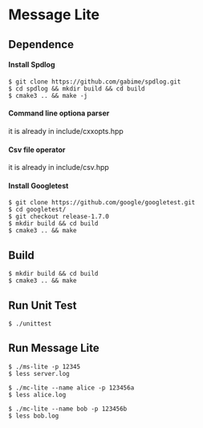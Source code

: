 # Message Lite

## Dependence

#### Install Spdlog
```console
$ git clone https://github.com/gabime/spdlog.git
$ cd spdlog && mkdir build && cd build
$ cmake3 .. && make -j
```

#### Command line optiona parser
it is already in include/cxxopts.hpp

#### Csv file operator
it is already in include/csv.hpp

#### Install Googletest
```console
$ git clone https://github.com/google/googletest.git
$ cd googletest/
$ git checkout release-1.7.0
$ mkdir build && cd build
$ cmake3 .. && make
```

## Build
```console
$ mkdir build && cd build
$ cmake3 .. && make
```

## Run Unit Test
```console
$ ./unittest
```

## Run Message Lite
```console
$ ./ms-lite -p 12345
$ less server.log
```
```console
$ ./mc-lite --name alice -p 123456a
$ less alice.log
```
```console
$ ./mc-lite --name bob -p 123456b
$ less bob.log
```